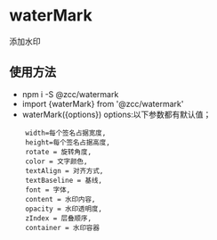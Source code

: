 # waterMark
添加水印

## 使用方法
- npm i -S @zcc/watermark
- import {waterMark} from '@zcc/watermark'
- waterMark({options})
options:以下参数都有默认值；

```
    width=每个签名占据宽度,
    height=每个签名占据高度,
    rotate = 旋转角度,
    color = 文字颜色,
    textAlign = 对齐方式,
    textBaseline = 基线,
    font = 字体,
    content = 水印内容,
    opacity = 水印透明度,
    zIndex = 层叠顺序,
    container = 水印容器
```

